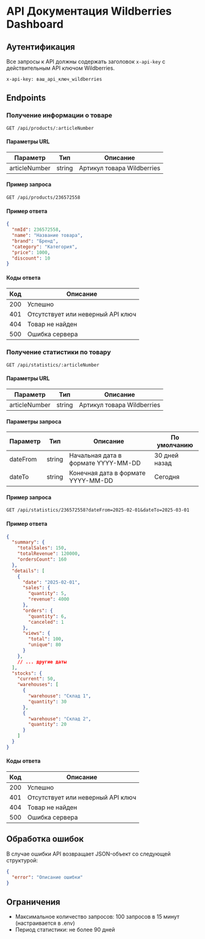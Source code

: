 # API Документация Wildberries Dashboard

## Аутентификация

Все запросы к API должны содержать заголовок `x-api-key` с действительным API ключом Wildberries.

```
x-api-key: ваш_api_ключ_wildberries
```

## Endpoints

### Получение информации о товаре

```
GET /api/products/:articleNumber
```

#### Параметры URL

| Параметр | Тип | Описание |
|----------|-----|----------|
| articleNumber | string | Артикул товара Wildberries |

#### Пример запроса

```
GET /api/products/236572558
```

#### Пример ответа

```json
{
  "nmId": 236572558,
  "name": "Название товара",
  "brand": "Бренд",
  "category": "Категория",
  "price": 1000,
  "discount": 10
}
```

#### Коды ответа

| Код | Описание |
|-----|----------|
| 200 | Успешно |
| 401 | Отсутствует или неверный API ключ |
| 404 | Товар не найден |
| 500 | Ошибка сервера |

### Получение статистики по товару

```
GET /api/statistics/:articleNumber
```

#### Параметры URL

| Параметр | Тип | Описание |
|----------|-----|----------|
| articleNumber | string | Артикул товара Wildberries |

#### Параметры запроса

| Параметр | Тип | Описание | По умолчанию |
|----------|-----|----------|-------------|
| dateFrom | string | Начальная дата в формате YYYY-MM-DD | 30 дней назад |
| dateTo | string | Конечная дата в формате YYYY-MM-DD | Сегодня |

#### Пример запроса

```
GET /api/statistics/236572558?dateFrom=2025-02-01&dateTo=2025-03-01
```

#### Пример ответа

```json
{
  "summary": {
    "totalSales": 150,
    "totalRevenue": 120000,
    "ordersCount": 160
  },
  "details": [
    {
      "date": "2025-02-01",
      "sales": {
        "quantity": 5,
        "revenue": 4000
      },
      "orders": {
        "quantity": 6,
        "canceled": 1
      },
      "views": {
        "total": 100,
        "unique": 80
      }
    },
    // ... другие даты
  ],
  "stocks": {
    "current": 50,
    "warehouses": [
      {
        "warehouse": "Склад 1",
        "quantity": 30
      },
      {
        "warehouse": "Склад 2",
        "quantity": 20
      }
    ]
  }
}
```

#### Коды ответа

| Код | Описание |
|-----|----------|
| 200 | Успешно |
| 401 | Отсутствует или неверный API ключ |
| 404 | Товар не найден |
| 500 | Ошибка сервера |

## Обработка ошибок

В случае ошибки API возвращает JSON-объект со следующей структурой:

```json
{
  "error": "Описание ошибки"
}
```

## Ограничения

- Максимальное количество запросов: 100 запросов в 15 минут (настраивается в .env)
- Период статистики: не более 90 дней
